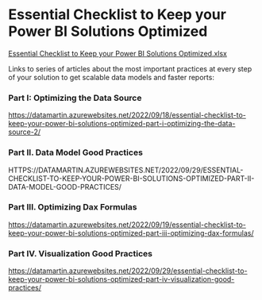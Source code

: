 # Essential Checklist to Keep your Power BI Solutions Optimized
[Essential Checklist to Keep your Power BI Solutions Optimized.xlsx](https://github.com/NuricBI/desktop-tutorial/files/9831828/Essential.Checklist.to.Keep.your.Power.BI.Solutions.Optimized.xlsx)

Links to series of articles about the most important practices at every step of your solution to get scalable data models and faster reports:

### Part I: Optimizing the Data Source

https://datamartin.azurewebsites.net/2022/09/18/essential-checklist-to-keep-your-power-bi-solutions-optimized-part-i-optimizing-the-data-source-2/

### Part II. Data Model Good Practices

HTTPS://DATAMARTIN.AZUREWEBSITES.NET/2022/09/29/ESSENTIAL-CHECKLIST-TO-KEEP-YOUR-POWER-BI-SOLUTIONS-OPTIMIZED-PART-II-DATA-MODEL-GOOD-PRACTICES/

### Part III. Optimizing Dax Formulas

https://datamartin.azurewebsites.net/2022/09/19/essential-checklist-to-keep-your-power-bi-solutions-optimized-part-iii-optimizing-dax-formulas/

### Part IV. Visualization Good Practices

https://datamartin.azurewebsites.net/2022/09/29/essential-checklist-to-keep-your-power-bi-solutions-optimized-part-iv-visualization-good-practices/

